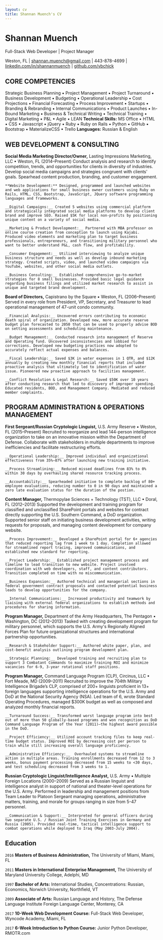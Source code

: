 ```yaml
---
layout: cv
title: Shannan Muench's CV
---
```

# Shannan Muench
Full-Stack Web Developer | Project Manager

<div id="webaddress">
  Weston, FL | <a href="shannan.muench@gmail.com">shannan.muench@gmail.com</a> | 443-878-4699 | <a href="https://www.linkedin.com/in/shannanmuench/">linkedin.com/in/shannanmuench</a> | <a href="https://github.com/vbchick712/">github.com/vbchick</a>
</div>


## CORE COMPETENCIES ##

Strategic Business Planning ▪ Project Management ▪ Project Turnaround ▪ Business Development ▪ Budgeting ▪ Operational Leadership ▪ Cost Projections ▪ Financial Forecasting ▪ Process Improvement ▪ Startups ▪ Branding & Rebranding ▪ Internal Communications ▪ Product Launches ▪ In-Bound Marketing ▪ Business & Technical Writing ▪ Technical Training ▪ Digital Marketing ▪ P&L ▪ Agile ▪ LEAN
__Technical Skills:__ MS Office ▪ HTML ▪ CSS ▪ Javascript ▪ jQuery ▪ Ruby ▪ Ruby on Rails ▪ Python ▪ GitHub ▪ Bootstrap ▪ MaterializeCSS ▪ Trello 
__Languages:__ Russian & English

## WEB DEVELOPMENT & CONSULTING ##

__Social Media Marketing Director/Owner,__ Lasting Impressions Marketing, LLC ▪ Weston, FL (2014–Present)
Conduct analysis and research to identify competition, trends, and opportunities for clients in diversity of industries. Develop social media campaigns and strategies congruent with clients' goals. Spearhead content production, branding, and customer engagement.

    **Website Development:** Designed, programmed and launched websites and web applications for small business owner customers using Ruby on Rails, HTML, CSS, Bootstrap, JavaScript, JQuery software programming languages and frameworks.

    __Digital Campaigns:__ Created 5 websites using commercial platform and strategically integrated social media platforms to develop client brand and improve SEO. Raised $5K for local non-profits by positioning unique content on a variety of social media.

    __Marketing & Product Development:__ Partnered with MBA professor on online course creation from conception to launch using Kajabi. Produced video elements and marketing plan to target business professionals, entrepreneurs, and transitioning military personnel who want to better understand P&L, cash flow, and profitability.

    __Consumer Engagement:__ Utilized interviewing to analyze unique business structure and needs as well as develop inbound marketing strategy. Created scripts, video, and launched video campaigns via YouTube, websites, and other social media outlets.

    __Business Consulting:__ Established comprehensive go-to-market strategies for 8 small businesses. Provided basic legal guidance regarding business filings and utilized market research to assist in unique and targeted brand development.

__Board of Directors,__ Capistrano by the Square ▪ Weston, FL (2006–Present)
Served in every role from President, VP, Secretary, and Treasurer to lead operational management of 47-unit condo community.

    __Financial Analysis:__ Uncovered errors contributing to economic death spiral of organization. Developed new, more accurate reserve budget plan forecasted to 2050 that can be used to properly advise BOD on setting assessments and scheduling maintenance.

    __Budget Management:__ Conducted research into management of Reserve and Operating fund. Uncovered inconsistencies and lobbied for corrections. Developed new budgeting practices now adopted to accurately reflect actual expenses and balances.

    __Fiscal Leadership:__ Saved $3K in water expenses in 1 QTR, and $12K annually by creating new monthly financial reports that included proactive analysis that ultimately led to identification of water issue. Pioneered new proactive approach to facilities management.

    __Conflict Resolution & Legal Research:__ Saved $50K over 10 years after conducting research that led to discovery of improper spending. Educated residents, BOD, and Management Company. Mediated and reduced member complaints.

## PROGRAM ADMINISTRATION & OPERATIONS MANAGEMENT ##

__First Sergeant/Russian Cryptologic Linguist,__ U.S. Army Reserve ▪ Weston, FL (2015–Present)
Recruited to reorganize and lead 144-person intelligence organization to take on an innovative mission within the Department of Defense. Collaborate with stakeholders in multiple departments to improve inefficiencies and facilitate restructuring efforts. 

    __Operational Leadership:__ Improved individual and organizational effectiveness from 35%–87% after launching new training initiative.

    __Process Streamlining:__ Reduced missed deadlines from 83% to 0% within 30 days by overhauling shared resource tracking process.

    __Accountability:__ Spearheaded initiative to complete backlog of 80+ employee evaluations, reducing number to 0 in 90 days and maintained a zero late evaluation status for the duration of the postion. 

__Content Manager,__ Thermopylae Sciences + Technology (TST), LLC ▪ Doral, FL (2012–2013)
Supported the development and training program for classified and unclassified SharePoint portals and websites for contract directly supporting the U.S. Southern Command, a DoD organization. Supported senior staff on initiating business development activities, writing requests for proposals, and managing content development for company website.

    __Process Improvement:__ Developed a SharePoint portal for 6+ agencies that reduced reporting lag from 1 week to 1 day. Completion allowed for streamlined report tracing, improved communications, and established new standard for reporting.

    __Project Leadership:__ Established project management process and timeline to lead transition to new website. Project involved coordination with web developers, staff, and content contributors. Transition completed on time with no miscommunication.

    __Business Expansion:__ Authored technical and managerial sections in federal government contract proposals and contacted potential business leads to develop opportunities for the company.

    __Internal Communications:__ Increased productivity and teamwork by liaising with external federal organizations to establish methods and procedures for sharing information.

__Program Manager,__ Department of the Army Headquarters, The Pentagon ▪ Washington, DC (2012–2013)
Tasked with creating development program for military personnel, which supports the U.S. Army's Regionally Aligned Forces Plan for future organizational structures and international partnership opportunities.

    __Research & Stakeholder Support:__ Authored white paper, plan, and cost-benefit analysis outlining program development plan. 

    __Strategic Planning:__ Developed training and recruiting plan to support 3 Combatant Commands to maximize training ROI and minimize vacancies for 6-9, 3-year rotational staff positions. 

__Program Manager,__ Command Language Program (CLP), Circinus, LLC ▪ Fort Meade, MD (2009–2011)
Recruited to improve the 704th Military Intelligence Brigade’s CLP, comprised of 200+ linguists proficient in 13+ foreign languages supporting intelligence operations for the U.S. Army and DoD at the National Security Agency (NSA). Led team of 6, wrote Standard Operating Procedures, managed $300K budget as well as composed and analyzed monthly financial reports.

    __Turnaround Success:__ Transformed worst language program into best out of more than 50 globally-based programs and won recognition as DoD Command Language Program of the Year (2011)—the highest award possible in the DoD. 

    __Project Efficiency:__ Utilized account tracking files to keep real-time budget status. Improved ROI by decreasing cost per person to train while still increasing overall language proficiency.

    __Administrative Efficiency:__  Overhauled systems to streamline action in multiple areas. Training enrollments decreased from 12 to 3 weeks, bonus payment processing decreased from 15 weeks to <30 days, and test scheduling decreased from 3 weeks to 1.

__Russian Cryptologic Linguist/Intelligence Analyst,__ U.S. Army ▪ Multiple Foreign Locations (2000–2009)
Served as a Russian linguist and intelligence analyst in support of national and theater-level operations for the U.S. Army. Performed in leadership and management positions from Team Leader to Platoon Sergeant managing operations, administrative matters, training, and morale for groups ranging in size from 5-47 personnel. 

    __Communication & Support:__ Interpreted for general officers during two separate U.S. / Russian Joint Training Exercises in Germany and Russia (2005). Provided real-time, tactical intelligence support to combat operations while deployed to Iraq (May 2003-July 2004).

## Education ##

`2016`
__Masters of Business Administration,__ The University of Miami, Miami, FL

`2011`
__Masters in International Enterprise Management,__ The University of Maryland University College, Adelphi, MD

`1997`
__Bachelor of Arts:__ International Studies, Concentrations: Russian, Economics, Norwich University, Northfield, VT

`2009`
__Associate of Arts:__ Russian Language and History, The Defense Language Institute Foreign Language Center, Monterey, CA

`2017`
__10-Week Web Development Course:__ Full-Stack Web Developer, Wyncode Academy, Miami, FL

`2017`
__6-Week Introduction to Python Course:__ Junior Python Developer, RMOTR.com

<!-- ### Footer

Last updated: November 2017 -->


